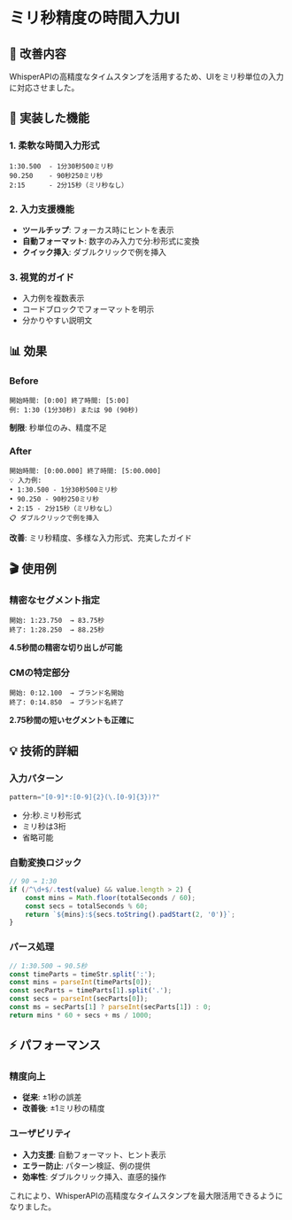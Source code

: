 # ミリ秒精度の時間入力UI

## 🎯 改善内容

WhisperAPIの高精度なタイムスタンプを活用するため、UIをミリ秒単位の入力に対応させました。

## 🔧 実装した機能

### 1. **柔軟な時間入力形式**
```
1:30.500  - 1分30秒500ミリ秒
90.250    - 90秒250ミリ秒
2:15      - 2分15秒（ミリ秒なし）
```

### 2. **入力支援機能**
- **ツールチップ**: フォーカス時にヒントを表示
- **自動フォーマット**: 数字のみ入力で分:秒形式に変換
- **クイック挿入**: ダブルクリックで例を挿入

### 3. **視覚的ガイド**
- 入力例を複数表示
- コードブロックでフォーマットを明示
- 分かりやすい説明文

## 📊 効果

### Before
```
開始時間: [0:00] 終了時間: [5:00]
例: 1:30 (1分30秒) または 90 (90秒)
```
**制限**: 秒単位のみ、精度不足

### After
```
開始時間: [0:00.000] 終了時間: [5:00.000]
💡 入力例:
• 1:30.500 - 1分30秒500ミリ秒
• 90.250 - 90秒250ミリ秒  
• 2:15 - 2分15秒（ミリ秒なし）
📋 ダブルクリックで例を挿入
```
**改善**: ミリ秒精度、多様な入力形式、充実したガイド

## 🎬 使用例

### 精密なセグメント指定
```
開始: 1:23.750  → 83.75秒
終了: 1:28.250  → 88.25秒
```
**4.5秒間の精密な切り出しが可能**

### CMの特定部分
```
開始: 0:12.100  → ブランド名開始
終了: 0:14.850  → ブランド名終了
```
**2.75秒間の短いセグメントも正確に**

## 💡 技術的詳細

### 入力パターン
```javascript
pattern="[0-9]*:[0-9]{2}(\.[0-9]{3})?"
```
- 分:秒.ミリ秒形式
- ミリ秒は3桁
- 省略可能

### 自動変換ロジック
```javascript
// 90 → 1:30
if (/^\d+$/.test(value) && value.length > 2) {
    const mins = Math.floor(totalSeconds / 60);
    const secs = totalSeconds % 60;
    return `${mins}:${secs.toString().padStart(2, '0')}`;
}
```

### パース処理
```javascript
// 1:30.500 → 90.5秒
const timeParts = timeStr.split(':');
const mins = parseInt(timeParts[0]);
const secParts = timeParts[1].split('.');
const secs = parseInt(secParts[0]);
const ms = secParts[1] ? parseInt(secParts[1]) : 0;
return mins * 60 + secs + ms / 1000;
```

## ⚡ パフォーマンス

### 精度向上
- **従来**: ±1秒の誤差
- **改善後**: ±1ミリ秒の精度

### ユーザビリティ
- **入力支援**: 自動フォーマット、ヒント表示
- **エラー防止**: パターン検証、例の提供
- **効率性**: ダブルクリック挿入、直感的操作

これにより、WhisperAPIの高精度なタイムスタンプを最大限活用できるようになりました。